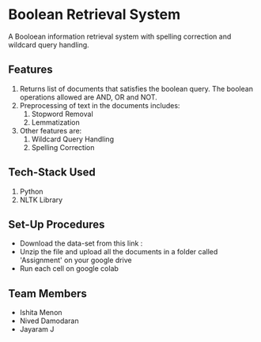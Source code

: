 # Boolean Retrieval System
A Booloean information retrieval system with spelling correction and wildcard query handling. 

## Features

1. Returns list of documents that satisfies the boolean query. The boolean operations allowed are AND, OR and NOT.
2. Preprocessing of text in the documents includes:
    1. Stopword Removal
    2. Lemmatization
3. Other features are:
    1. Wildcard Query Handling 
    2. Spelling Correction

## Tech-Stack Used

1. Python
2. NLTK Library

## Set-Up Procedures
* Download the data-set from this link : 
* Unzip the file and upload all the documents in a folder called 'Assignment' on your google drive
* Run each cell on google colab

## Team Members

* Ishita Menon
* Nived Damodaran
* Jayaram J
